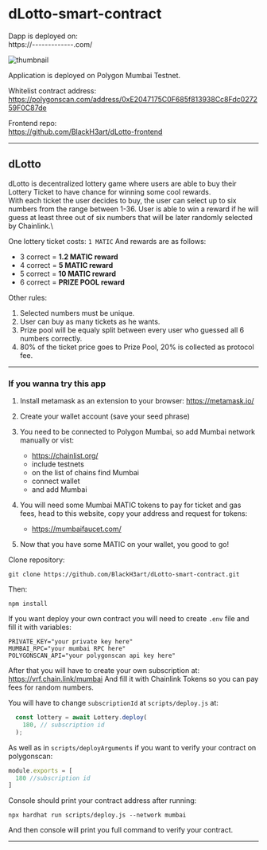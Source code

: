 # dLotto-smart-contract


Dapp is deployed on:\
https://-------------.com/

![](src/images/bg-thumbnail.png "thumbnail")

Application is deployed on Polygon Mumbai Testnet.

Whitelist contract address:\
https://polygonscan.com/address/0xE2047175C0F685f813938Cc8Fdc027259F0C87de

Frontend repo:\
https://github.com/BlackH3art/dLotto-frontend


-----

## dLotto
dLotto is decentralized lottery game where users are able to buy their Lottery Ticket to have chance for winning some cool rewards.\
With each ticket the user decides to buy, the user can select up to six numbers from the range between 1-36. User is able to win a reward if he will guess at least three out of six numbers that will be later randomly selected by Chainlink.\

One lottery ticket costs: `1 MATIC`
And rewards are as follows: 
 - 3 correct = **1.2 MATIC reward**
 - 4 correct = **5 MATIC reward**
 - 5 correct = **10 MATIC reward**
 - 6 correct = **PRIZE POOL reward**

Other rules:
1. Selected numbers must be unique.
2. User can buy as many tickets as he wants.
3. Prize pool will be equaly split between every user who  guessed all 6 numbers correctly.
4. 80% of the ticket price goes to Prize Pool, 20% is collected as protocol fee.

-----

### If you wanna try this app
1. Install metamask as an extension to your browser: https://metamask.io/
2. Create your wallet account (save your seed phrase)

3. You need to be connected to Polygon Mumbai, so add Mumbai network manually or vist:
    - https://chainlist.org/
    - include testnets
    - on the list of chains find Mumbai
    - connect wallet
    - and add Mumbai 
4. You will need some Mumbai MATIC tokens to pay for ticket and gas fees, head to this website, copy your address and request for tokens:
    - https://mumbaifaucet.com/
5. Now that you have some MATIC on your wallet, you good to go!

Clone repository:
```
git clone https://github.com/BlackH3art/dLotto-smart-contract.git
```

Then:
```
npm install
```

If you want deploy your own contract you will need to create `.env` file and fill it with variables:
```
PRIVATE_KEY="your private key here"
MUMBAI_RPC="your mumbai RPC here"
POLYGONSCAN_API="your polygonscan api key here"
```

After that you will have to create your own subscription at:
https://vrf.chain.link/mumbai
And fill it with Chainlink Tokens so you can pay fees for random numbers.

You will have to change `subscriptionId` at `scripts/deploy.js` at: 
```js
  const lottery = await Lottery.deploy(
    180, // subscription id
  );
```

As well as in `scripts/deployArguments` if you want to verify your contract on polygonscan:
```js
module.exports = [
  180 //subscription id
]
```

Console should print your contract address after running:
```
npx hardhat run scripts/deploy.js --network mumbai
```

And then console will print you full command to verify your contract.

----

